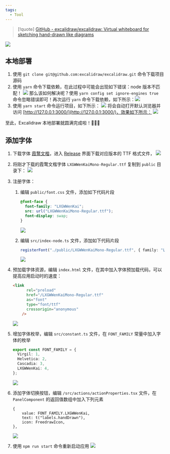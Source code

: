 ```yaml
---
tags:
  - Tool
---
```


> [!quote]
> [GitHub - excalidraw/excalidraw: Virtual whiteboard for sketching hand-drawn like diagrams](https://github.com/excalidraw/excalidraw)

![](https://cdn.jsdelivr.net/gh/xihuanxiaorang/img2/202412161741095.png)

## 本地部署

1. 使用 `git clone git@github.com:excalidraw/excalidraw.git` 命令下载项目源码
2. 使用 `yarn` 命令下载依赖，在此过程中可能会出现如下错误：node 版本不匹配！
    ![](https://cdn.jsdelivr.net/gh/xihuanxiaorang/img2/202412161741231.png)
    那么该如何解决呢？使用 `yarn config set ignore-engines true ` 命令忽略错误即可！再次运行 `yarn` 命令下载依赖，如下所示：![](https://cdn.jsdelivr.net/gh/xihuanxiaorang/img2/202412161741183.png)
3. 使用 `yarn start` 命令运行项目，如下所示：
    ![](https://cdn.jsdelivr.net/gh/xihuanxiaorang/img2/202412161741427.png)
    将会自动打开默认浏览器并访问 [http://127.0.0.1:3000/](http://127.0.0.1:3000/)，效果如下所示：
    ![](https://cdn.jsdelivr.net/gh/xihuanxiaorang/img2/202412161742467.png)

至此，Excalidraw 本地部署就圆满完成啦！🎉🎉🎉

## 添加字体

1. 下载字体 [霞鹜文楷](https://github.com/lxgw/LxgwWenKai)，进入 [Release](https://github.com/lxgw/LxgwWenKai/releases) 界面下载对应版本的 TTF 格式文件，
   ![](https://cdn.jsdelivr.net/gh/xihuanxiaorang/img2/202412161742791.png)
2. 将刚才下载的霞鹜文楷字体 `LXGWWenKaiMono-Regular.ttf` 复制到 `public` 目录下：
   ![](https://cdn.jsdelivr.net/gh/xihuanxiaorang/img2/202412161742498.png)
3. 注册字体：
    1. 编辑 `public/font.css` 文件，添加如下代码片段

		```css
		@font-face {
		  font-family: "LXGWWenKai";
		  src: url("LXGWWenKaiMono-Regular.ttf");
		  font-display: swap;
		}
		```

       ![](https://cdn.jsdelivr.net/gh/xihuanxiaorang/img2/202412161751155.png)

    2. 编辑 `src/index-node.ts` 文件，添加如下代码片段

		```typescript
		registerFont("./public/LXGWWenKaiMono-Regular.ttf", { family: "LXGWWenKai" });
		```

       ![](https://cdn.jsdelivr.net/gh/xihuanxiaorang/img2/202412161751821.png)

4. 预加载字体资源，编辑 `index.html` 文件，在其中加入字体预加载代码，可以提高应用启动时的速度：

	```html
	<link
	      rel="preload"
	      href="/LXGWWenKaiMono-Regular.ttf"
	      as="font"
	      type="font/ttf"
	      crossorigin="anonymous"
	    />
	```

	![](https://cdn.jsdelivr.net/gh/xihuanxiaorang/img2/202412161751604.png)

5. 增加字体枚举，编辑 `src/constant.ts` 文件，在 `FONT_FAMILY` 常量中加入字体的枚举

	```typescript
	export const FONT_FAMILY = {
	  Virgil: 1,
	  Helvetica: 2,
	  Cascadia: 3,
	  LXGWWenKai: 4,
	};
	```

   ![](https://cdn.jsdelivr.net/gh/xihuanxiaorang/img2/202412161751919.png)

6. 添加字体切换按钮，编辑 `/src/actions/actionProperties.tsx` 文件，在 `PanelComponent` 的返回值数组中加入下列元素

	```tsx
	{
	    value: FONT_FAMILY.LXGWWenKai,
	    text: t("labels.handDrawn"),
	    icon: FreedrawIcon,
	},
	```

   ![](https://cdn.jsdelivr.net/gh/xihuanxiaorang/img2/202412161751708.png)

7. 使用 `npm run start` 命令重新启动应用
   ![](https://cdn.jsdelivr.net/gh/xihuanxiaorang/img2/202412161752643.png)
